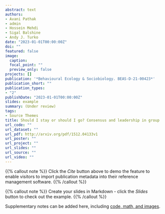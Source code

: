 ```yaml
---
abstract: text
authors:
- Avani Pathak
- admin
- Hossein Mehdi
- Sigal Balshine
- Andy J. Turko
date: "2023-01-01T00:00:00Z"
doi: ""
featured: false
image:
  caption:
  focal_point: ""
  preview_only: false
projects: []
publication: '*Behavioural Ecology & Sociobiology. BEAS-D-21-00423*'
publication_short: ""
publication_types:
- "2"
publishDate: "2023-01-01T00:00:00Z"
slides: example
summary: (Under review)
tags:
- Source Themes
title: Should I stay or should I go? Consensus and leadership in group thermal decision-making
url_code: ""
url_dataset: ""
url_pdf: http://arxiv.org/pdf/1512.04133v1
url_poster: ""
url_project: ""
url_slides: ""
url_source: ""
url_video: ""
---
```


{{% callout note %}}
Click the *Cite* button above to demo the feature to enable visitors to import publication metadata into their reference management software.
{{% /callout %}}

{{% callout note %}}
Create your slides in Markdown - click the *Slides* button to check out the example.
{{% /callout %}}

Supplementary notes can be added here, including [code, math, and images](https://wowchemy.com/docs/writing-markdown-latex/).
